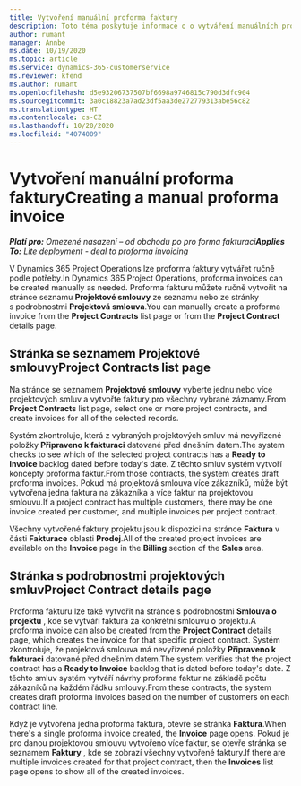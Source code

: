 ```yaml
---
title: Vytvoření manuální proforma faktury
description: Toto téma poskytuje informace o o vytváření manuálních proforma faktur v aplikaci Project Operations.
author: rumant
manager: Annbe
ms.date: 10/19/2020
ms.topic: article
ms.service: dynamics-365-customerservice
ms.reviewer: kfend
ms.author: rumant
ms.openlocfilehash: d5e93206737507bf6698a9746815c790d3dfc904
ms.sourcegitcommit: 3a0c18823a7ad23df5aa3de272779313abe56c82
ms.translationtype: HT
ms.contentlocale: cs-CZ
ms.lasthandoff: 10/20/2020
ms.locfileid: "4074009"
---
```

# <a name="creating-a-manual-proforma-invoice"></a><span data-ttu-id="050a5-103">Vytvoření manuální proforma faktury</span><span class="sxs-lookup"><span data-stu-id="050a5-103">Creating a manual proforma invoice</span></span>

<span data-ttu-id="050a5-104">_**Platí pro:** Omezené nasazení – od obchodu po pro forma fakturaci_</span><span class="sxs-lookup"><span data-stu-id="050a5-104">_**Applies To:** Lite deployment - deal to proforma invoicing_</span></span>

<span data-ttu-id="050a5-105">V Dynamics 365 Project Operations lze proforma faktury vytvářet ručně podle potřeby.</span><span class="sxs-lookup"><span data-stu-id="050a5-105">In Dynamics 365 Project Operations, proforma invoices can be created manually as needed.</span></span> <span data-ttu-id="050a5-106">Proforma fakturu můžete ručně vytvořit na stránce seznamu **Projektové smlouvy** ze seznamu nebo ze stránky s podrobnostmi **Projektová smlouva**.</span><span class="sxs-lookup"><span data-stu-id="050a5-106">You can manually create a proforma invoice from the **Project Contracts** list page or from the **Project Contract** details page.</span></span>

##  <a name="project-contracts-list-page"></a><span data-ttu-id="050a5-107">Stránka se seznamem Projektové smlouvy</span><span class="sxs-lookup"><span data-stu-id="050a5-107">Project Contracts list page</span></span>

<span data-ttu-id="050a5-108">Na stránce se seznamem **Projektové smlouvy** vyberte jednu nebo více projektových smluv a vytvořte faktury pro všechny vybrané záznamy.</span><span class="sxs-lookup"><span data-stu-id="050a5-108">From **Project Contracts** list page, select one or more project contracts, and create invoices for all of the selected records.</span></span>

<span data-ttu-id="050a5-109">Systém zkontroluje, která z vybraných projektových smluv má nevyřízené položky **Připraveno k fakturaci** datované před dnešním datem.</span><span class="sxs-lookup"><span data-stu-id="050a5-109">The system checks to see which of the selected project contracts has a **Ready to Invoice** backlog  dated before today's date.</span></span> <span data-ttu-id="050a5-110">Z těchto smluv systém vytvoří koncepty proforma faktur.</span><span class="sxs-lookup"><span data-stu-id="050a5-110">From those contracts, the system creates draft proforma invoices.</span></span> <span data-ttu-id="050a5-111">Pokud má projektová smlouva více zákazníků, může být vytvořena jedna faktura na zákazníka a více faktur na projektovou smlouvu.</span><span class="sxs-lookup"><span data-stu-id="050a5-111">If a project contract has multiple customers, there may be one invoice created per customer, and multiple invoices per project contract.</span></span>

<span data-ttu-id="050a5-112">Všechny vytvořené faktury projektu jsou k dispozici na stránce **Faktura** v části **Fakturace** oblasti **Prodej**.</span><span class="sxs-lookup"><span data-stu-id="050a5-112">All of the created project invoices are available on the **Invoice** page in the **Billing** section of the **Sales** area.</span></span>

## <a name="project-contract-details-page"></a><span data-ttu-id="050a5-113">Stránka s podrobnostmi projektových smluv</span><span class="sxs-lookup"><span data-stu-id="050a5-113">Project Contract details page</span></span>

<span data-ttu-id="050a5-114">Proforma fakturu lze také vytvořit na stránce s podrobnostmi **Smlouva o projektu** , kde se vytváří faktura za konkrétní smlouvu o projektu.</span><span class="sxs-lookup"><span data-stu-id="050a5-114">A proforma invoice can also be created from the **Project Contract** details page, which creates the invoice for that specific project contract.</span></span> <span data-ttu-id="050a5-115">Systém zkontroluje, že projektová smlouva má nevyřízené položky **Připraveno k fakturaci** datované před dnešním datem.</span><span class="sxs-lookup"><span data-stu-id="050a5-115">The system verifies that the project contract has a **Ready to Invoice** backlog that is dated before today's date.</span></span> <span data-ttu-id="050a5-116">Z těchto smluv systém vytváří návrhy proforma faktur na základě počtu zákazníků na každém řádku smlouvy.</span><span class="sxs-lookup"><span data-stu-id="050a5-116">From these contracts, the system creates draft proforma invoices based on the number of customers on each contract line.</span></span>

<span data-ttu-id="050a5-117">Když je vytvořena jedna proforma faktura, otevře se stránka **Faktura**.</span><span class="sxs-lookup"><span data-stu-id="050a5-117">When there's a single proforma invoice created, the **Invoice** page opens.</span></span> <span data-ttu-id="050a5-118">Pokud je pro danou projektovou smlouvu vytvořeno více faktur, se otevře stránka se seznamem **Faktury** , kde se zobrazí všechny vytvořené faktury.</span><span class="sxs-lookup"><span data-stu-id="050a5-118">If there are multiple invoices created for that project contract, then the **Invoices** list page opens to show all of the created invoices.</span></span>
